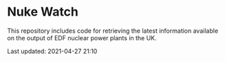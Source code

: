 # Nuke Watch

This repository includes code for retrieving the latest information available on the output of EDF nuclear power plants in the UK.

Last updated: 2021-04-27 21:10